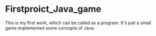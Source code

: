 # Firstproict_Java_game
This is my first work, which can be called as a program. It's just a small game implemented some concepts of Java.
